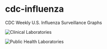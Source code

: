 # cdc-influenza
CDC Weekly U.S. Influenza Surveillance Graphs

![Clinical Laboratories](https://www.cdc.gov/flu/weekly/WeeklyArchives2022-2023/images/WHONPHL31_small.gif?raw=true)

![Public Health Laboratories](https://www.cdc.gov/flu/weekly/weeklyarchives2022-2023/images/WHOPHL31_small.gif?raw=true)
        